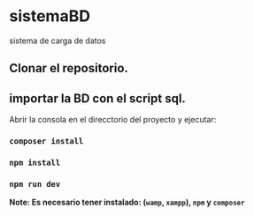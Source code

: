 # sistemaBD
 sistema de carga de datos
 
 ## Clonar el repositorio.
 ## importar la BD con el script sql.

 Abrir la consola en el direcctorio del proyecto y ejecutar:

### `composer install`
### `npm install`
### `npm run dev`

**Note: Es necesario tener instalado: (`wamp`, `xampp`), `npm` y `composer`**